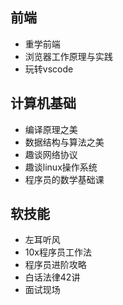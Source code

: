 ## 前端
* 重学前端
* 浏览器工作原理与实践
* 玩转vscode
## 计算机基础
* 编译原理之美
* 数据结构与算法之美
* 趣谈网络协议
* 趣谈linux操作系统
* 程序员的数学基础课

## 软技能
* 左耳听风
* 10x程序员工作法
* 程序员进阶攻略
* 白话法律42讲
* 面试现场